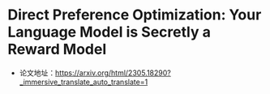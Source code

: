 # Direct Preference Optimization: Your Language Model is Secretly a Reward Model
- 论文地址：https://arxiv.org/html/2305.18290?_immersive_translate_auto_translate=1

